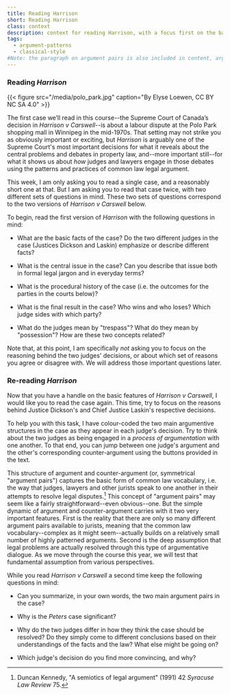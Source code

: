 ```yaml
---
title: Reading Harrison
short: Reading Harrison
class: context
description: context for reading Harrison, with a focus first on the basic content, then on the structure of argumentation
tags:
  - argument-patterns
  - classical-style
#Note: the paragraph on argument pairs is also included in content, argument-patterns.md
---
```


### Reading *Harrison*

{{< figure src="/media/polo_park.jpg" caption="By Elyse Loewen, CC BY NC SA 4.0" >}}

The first case we’ll read in this course--the Supreme Court of Canada’s decision in *Harrison v Carswell*--is about a labour dispute at the Polo Park shopping mall in Winnipeg in the mid-1970s. That setting may not strike you as obviously important or exciting, but *Harrison* is arguably one of the Supreme Court's most important decisions for what it reveals about the central problems and debates in property law, and--more important still--for what it shows us about *how* judges and lawyers engage in those debates using the patterns and practices of common law legal argument.

This week, I am only asking you to read a single case, and a reasonably short one at that. But I am asking you to read that case twice, with two different sets of questions in mind. These two sets of questions correspond to the two versions of *Harrison v Carswell* below. 

To begin, read the first version of *Harrison* with the following questions in mind:

- What are the basic facts of the case? Do the two different judges in the case (Justices Dickson and Laskin) emphasize or describe different facts? 

- What is the central issue in the case? Can you describe that issue both in formal legal jargon and in everyday terms?

- What is the procedural history of the case (i.e. the outcomes for the parties in the courts below)?

- What is the final result in the case? Who wins and who loses? Which judge sides with which party? 

- What do the judges mean by "trespass"? What do they mean by "possession"? How are these two concepts related?

Note that, at this point, I am specifically *not* asking you to focus on the reasoning behind the two judges' decisions, or about which set of reasons you agree or disagree with. We will address those important questions later. 

<!--

While fairly mundane on its facts, *Harrison v Carswell* is a compelling case because the issues and arguments seem so clearly to transcend those facts. The judges engage big questions about law, legal reasoning and legal institutions. At this point, you might be wondering which judge — Dickson or Laskin — has marshalled the "better" set of arguments. Of course, Justice Dickson's reasoning wins out, insofar as the majority of judges on the Court agree with him. But this result is not necessarily a good justification for thinking that Justice Dickson's arguments are objectively *better* or more *persuasive* — either to you as a new law student, to seasoned practicing lawyers, or to some future group of judges on the Supreme Court. 



In spite of everything the judges in *Harrison* seem to disagree about, they actually agree about a great many things. Justices Laskin and Dickson share a tremendous amount in common when it comes to the underlying *structure* and *style* of their arguments. Our first task is to describe this underlying structure. Only once you have come to appreciate what the judges share in common can you begin to grapple with the consequences of their different points of view.

-->

### Re-reading *Harrison*

Now that you have a handle on the basic features of *Harrison v Carswell*, I would like you to read the case again. This time, try to focus on the reasons behind Justice Dickson's and Chief Justice Laskin's respective decisions.  

To help you with this task, I have colour-coded the two main argumentive structures in the case as they appear in each judge's decision. Try to think about the two judges as being engaged in a *process of argumentation* with one another. To that end, you can jump between one judge's argument and the other's corresponding counter-argument using the buttons provided in the text.

This structure of argument and counter-argument (or, symmetrical "argument pairs") captures the basic form of common law vocabulary, i.e. the way that judges, lawyers and other jurists speak to one another in their attempts to resolve legal disputes.[^kennedy1991] This concept of "argument pairs" may seem like a fairly straightforward--even obvious--one. But the simple dynamic of argument and counter-argument carries with it two very important features. First is the reality that there are only so many different argument pairs available to jurists, meaning that the common law vocabulary--complex as it might seem--actually builds on a relatively small number of highly patterned arguments. Second is the deep assumption that legal problems are actually resolved through this type of argumentative dialogue. As we move through the course this year, we will test that fundamental assumption from various perspectives. 

While you read *Harrison v Carswell* a second time keep the following questions in mind:

- Can you summarize, in your own words, the two main argument pairs in the case? 

- Why is the *Peters* case significant? 

- Why do the two judges differ in how they think the case should be resolved? Do they simply come to different conclusions based on their understandings of the facts and the law? What else might be going on? 

- Which judge's decision do you find more convincing, and why?

[^kennedy1991]: Duncan Kennedy, "A semiotics of legal argument" (1991) 42 *Syracuse Law Review* 75.

<!--

While fairly mundane on its facts, *Harrison v Carswell* is a compelling case because the issues and arguments seem so clearly to transcend those facts. The judges engage big questions about law, legal reasoning and legal institutions. At this point, you might be wondering which judge — Dickson or Laskin — has marshalled the "better" set of arguments. Of course, Justice Dickson's reasoning wins out, insofar as the majority of judges on the Court agree with him. But this result is not necessarily a good justification for thinking that Justice Dickson's arguments are objectively *better* or more *persuasive* — either to you as a new law student, to seasoned practicing lawyers, or to some future group of judges on the Supreme Court. 



In spite of everything the judges in *Harrison* seem to disagree about, they actually agree about a great many things. Justices Laskin and Dickson share a tremendous amount in common when it comes to the underlying *structure* and *style* of their arguments. Our first task is to describe this underlying structure. Only once you have come to appreciate what the judges share in common can you begin to grapple with the consequences of their different points of view.

-->